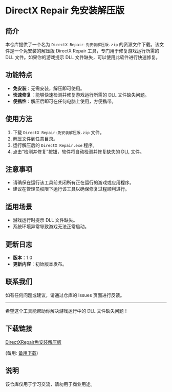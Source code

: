 # DirectX Repair 免安装解压版

## 简介

本仓库提供了一个名为 `DirectX Repair-免安装解压版.zip` 的资源文件下载。该文件是一个免安装的解压版 DirectX Repair 工具，专门用于修复游戏运行所需的 DLL 文件。如果你的游戏提示 DLL 文件缺失，可以使用此软件进行快速修复。

## 功能特点

- **免安装**：无需安装，解压即可使用。
- **快速修复**：能够快速检测并修复游戏运行所需的 DLL 文件缺失问题。
- **便携性**：解压后即可在任何电脑上使用，方便携带。

## 使用方法

1. 下载 `DirectX Repair-免安装解压版.zip` 文件。
2. 解压文件到任意目录。
3. 运行解压后的 `DirectX Repair.exe` 程序。
4. 点击“检测并修复”按钮，软件将自动检测并修复缺失的 DLL 文件。

## 注意事项

- 请确保在运行该工具前关闭所有正在运行的游戏或应用程序。
- 建议在管理员权限下运行该工具以确保修复过程顺利进行。

## 适用场景

- 游戏运行时提示 DLL 文件缺失。
- 系统环境异常导致游戏无法正常启动。

## 更新日志

- **版本**：1.0
- **更新内容**：初始版本发布。

## 联系我们

如有任何问题或建议，请通过仓库的 Issues 页面进行反馈。

---

希望这个工具能帮助你解决游戏运行中的 DLL 文件缺失问题！

## 下载链接
[DirectXRepair免安装解压版](https://pan.quark.cn/s/f3404a277468) 

(备用: [备用下载](https://pan.baidu.com/s/1xmXKYa3y858G2E371gnawQ?pwd=1234))

## 说明

该仓库仅用于学习交流，请勿用于商业用途。
